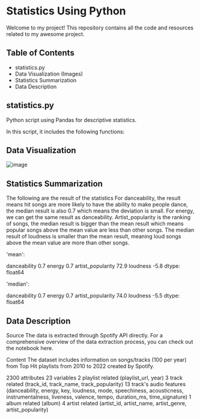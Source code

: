 # Statistics Using Python

Welcome to my project! This repository contains all the code and resources related to my awesome project.

## Table of Contents

- statistics.py
- Data Visualization (Images)
- Statistics Summarization
- Data Description

## statistics.py

Python script using Pandas for descriptive statistics.

In this script, it includes the following functions:

## Data Visualization
![image](https://github.com/nogibjj/hy218_statistics_scipt_week2/blob/main/plots/energy_histogram.png?raw=true)

## Statistics Summarization
The following are the result of the statistics
For danceability, the result means hit songs are more likely to have the ability to make people dance, the median result is also 0.7 which means the deviation is small.
For energy, we can get the same result as danceability.
Artist_popularity is the ranking of songs, the median result is bigger than the mean result which means popular songs above the mean value are less than other songs.
The median result of loudness is smaller than the mean result, meaning loud songs above the mean value are more than other songs.


'mean': 

danceability          0.7
energy                0.7
artist_popularity    72.9
loudness             -5.8
dtype: float64



'median': 

danceability          0.7
energy                0.7
artist_popularity    74.0
loudness             -5.5
dtype: float64

## Data Description

Source
The data is extracted through Spotify API directly. For a comprehensive overview of the data extraction process, you can check out the notebook here.

Content
The dataset includes information on songs/tracks (100 per year) from Top Hit playlists from 2010 to 2022 created by Spotify.

2300 attributes
23 variables
2 playlist related (playlist_url, year)
3 track related (track_id, track_name, track_popularity)
13 track's audio features (danceability, energy, key, loudness, mode, speechiness, acousticness, instrumentalness, liveness, valence, tempo, duration_ms, time_signature)
1 album related (album)
4 artist related (artist_id, artist_name, artist_genre, artist_popularity)
